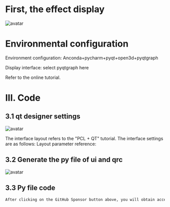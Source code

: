 #  First, the effect display 

![avatar]( 6744bd926c3241db809b514924f8072b.gif) 

#  Environmental configuration 

Environment configuration: Anconda+pycharm+pyqt+open3d+pyqtgraph 

Display interface: select pyqtgraph here 

Refer to the online tutorial. 

#  III. Code 

##  3.1 qt designer settings 

![avatar]( 10e4a7ddfc12490fad704f96cff58c7d.png) 

 The interface layout refers to the "PCL + QT" tutorial. The interface settings are as follows: Layout parameter reference:  

##  3.2 Generate the py file of ui and qrc 

![avatar]( d7cd6a15baa6420aa8fe6f4638efc425.png) 

##  3.3 Py file code 

 ```python  
After clicking on the GitHub Sponsor button above, you will obtain access permissions to my private code repository ( https://github.com/slowlon/my_code_bar ) to view this blog code. By searching the code number of this blog, you can find the code you need, code number is: 2024020309573738265
 ```  
